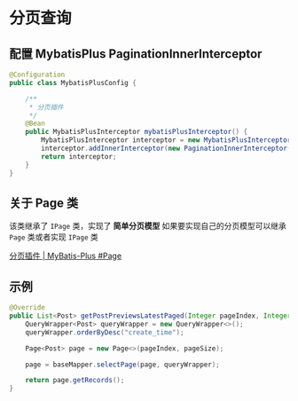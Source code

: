 # 分页查询

## 配置 MybatisPlus PaginationInnerInterceptor

``` java
@Configuration
public class MybatisPlusConfig {

    /**
     * 分页插件
     */
    @Bean
    public MybatisPlusInterceptor mybatisPlusInterceptor() {
        MybatisPlusInterceptor interceptor = new MybatisPlusInterceptor();
        interceptor.addInnerInterceptor(new PaginationInnerInterceptor());
        return interceptor;
    }
}

```


## 关于 Page 类

该类继承了 `IPage` 类，实现了 **简单分页模型** 如果要实现自己的分页模型可以继承 `Page` 类或者实现 `IPage` 类

[分页插件 | MyBatis-Plus #Page](https://baomidou.com/pages/97710a/#page)

## 示例

```java
@Override
public List<Post> getPostPreviewsLatestPaged(Integer pageIndex, Integer pageSize) {
    QueryWrapper<Post> queryWrapper = new QueryWrapper<>();
    queryWrapper.orderByDesc("create_time");

    Page<Post> page = new Page<>(pageIndex, pageSize);

    page = baseMapper.selectPage(page, queryWrapper);

    return page.getRecords();
}
```